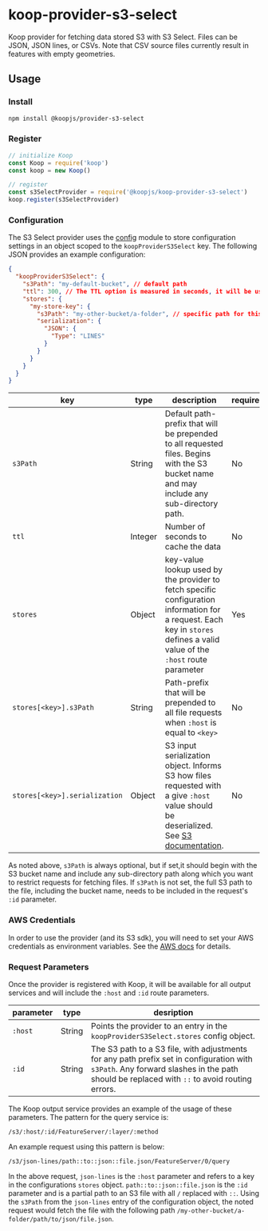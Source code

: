 # koop-provider-s3-select
Koop provider for fetching data stored S3 with S3 Select. Files can be JSON, JSON lines, or CSVs. Note that CSV source files currently result in features with empty geometries.

## Usage

### Install

```bash
npm install @koopjs/provider-s3-select
```

### Register

```js
// initialize Koop
const Koop = require('koop')
const koop = new Koop()

// register
const s3SelectProvider = require('@koopjs/koop-provider-s3-select')
koop.register(s3SelectProvider)
```

### Configuration

The S3 Select provider uses the [config](http://lorenwest.github.io/node-config/) module to store configuration settings in an object scoped to the `koopProviderS3Select` key.  The following JSON provides an example configuration:

```json
{
  "koopProviderS3Select": {
    "s3Path": "my-default-bucket", // default path
    "ttl": 300, // The TTL option is measured in seconds, it will be used to set the cache expiration entry
    "stores": {
      "my-store-key": {
        "s3Path": "my-other-bucket/a-folder", // specific path for this store
        "serialization": {
          "JSON": {
            "Type": "LINES"
          }  
        }
      }
    }
  }
}
```

| key | type | description | required |
| -- | -- | -- | -- |
| `s3Path` | String | Default path-prefix that will be prepended to all requested files. Begins with the S3 bucket name and may include any sub-directory path. | No |
| `ttl` | Integer | Number of seconds to cache the data | No |
| `stores` | Object |key-value lookup used by the provider to fetch specific configuration information for a request. Each key in `stores` defines a valid value of the `:host` route parameter | Yes |
| `stores[<key>].s3Path`| String | Path-prefix that will be prepended to all file requests when `:host` is equal to `<key>` | No |
| `stores[<key>].serialization`| Object | S3 input serialization object. Informs S3 how files requested with a give `:host` value should be deserialized. See [S3 documentation](https://docs.aws.amazon.com/AmazonS3/latest/API/RESTObjectSELECTContent.html).| No |

As noted above, `s3Path` is always optional, but if set,it should begin with the S3 bucket name and include any sub-directory path along which you want to restrict requests for fetching files. If `s3Path` is not set, the full S3 path to the file, including the bucket name, needs to be included in the request's `:id` parameter.  

### AWS Credentials

In order to use the provider (and its S3 sdk), you will need to set your AWS credentials as environment variables.  See the [AWS docs](https://docs.aws.amazon.com/cli/latest/userguide/cli-configure-envvars.html) for details.

### Request Parameters
Once the provider is registered with Koop, it will be available for all output services and will include the `:host` and `:id` route parameters.

| parameter | type | desription |
| -- | -- | -- |
| `:host` | String | Points the provider to an entry in the `koopProviderS3Select.stores` config object. |
| `:id` | String | The S3 path to a S3 file, with adjustments for any path prefix set in configuration with `s3Path`. Any forward slashes in the path should be replaced with `::` to avoid routing errors. |

The Koop output service provides an example of the usage of these parameters.  The pattern for the query service is:

`/s3/:host/:id/FeatureServer/:layer/:method`

An example request using this pattern is below:

`/s3/json-lines/path::to::json::file.json/FeatureServer/0/query`

In the above request, `json-lines` is the `:host` parameter and refers to a key in the configurations `stores` object. `path::to::json::file.json` is the `:id` parameter and is a partial path to an S3 file with all `/` replaced with `::`. Using the `s3Path` from the `json-lines` entry of the configuration object, the noted request would fetch the file with the following path `/my-other-bucket/a-folder/path/to/json/file.json`.